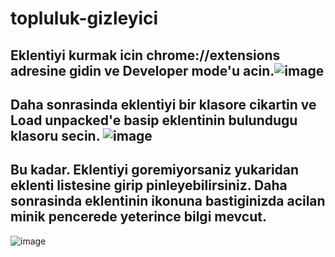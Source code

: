 # topluluk-gizleyici
## Eklentiyi kurmak icin chrome://extensions adresine gidin ve Developer mode'u acin.![image](https://github.com/user-attachments/assets/be2f2eb2-6f63-4b85-afcb-904241e30eac)
## Daha sonrasinda eklentiyi bir klasore cikartin ve Load unpacked'e basip eklentinin bulundugu klasoru secin. ![image](https://github.com/user-attachments/assets/83cb068e-2e8b-46f3-a656-deb4865ddba1)
## Bu kadar. Eklentiyi goremiyorsaniz yukaridan eklenti listesine girip pinleyebilirsiniz. Daha sonrasinda eklentinin ikonuna bastiginizda acilan minik pencerede yeterince bilgi mevcut.
![image](https://github.com/user-attachments/assets/18a01fce-7a38-4e95-ba87-c46fe350d187)
